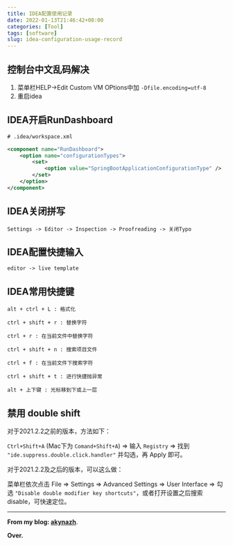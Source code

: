 ```yaml
---
title: IDEA配置使用记录
date: 2022-01-13T21:46:42+08:00
categories: [Tool]
tags: [software]
slug: idea-configuration-usage-record
---
```


## 控制台中文乱码解决

1. 菜单栏HELP->Edit Custom VM OPtions中加 `-Dfile.encoding=utf-8`
2. 重启idea

## IDEA开启RunDashboard

```xml
# .idea/workspace.xml

<component name="RunDashboard">
    <option name="configurationTypes">
        <set>
            <option value="SpringBootApplicationConfigurationType" />
        </set>
    </option>
</component>
```

## IDEA关闭拼写

```
Settings -> Editor -> Inspection -> Proofreading -> 关闭Typo
```

## IDEA配置快捷输入

```
editor -> live template
```

## IDEA常用快捷键

```
alt + ctrl + L : 格式化

ctrl + shift + r : 替换字符

ctrl + r : 在当前文件中替换字符

ctrl + shift + n : 搜索项目文件

ctrl + f : 在当前文件下搜索字符

ctrl + shift + t : 进行快捷抛异常

alt + 上下键 : 光标移到下或上一层
```

## 禁用 double shift

对于2021.2.2之前的版本，方法如下：

`Ctrl+Shift+A` (Mac下为 `Comand+Shift+A`) => 输入 `Registry` => 找到 `"ide.suppress.double.click.handler"` 并勾选，再 Apply 即可。

对于2021.2.2及之后的版本，可以这么做：

菜单栏依次点击 File => Settings => Advanced Settings => User Interface => 勾选 `"Disable double modifier key shortcuts"`，或者打开设置之后搜索 disable，可快速定位。

---

**From my blog: [akynazh](https://akynazh.site)**.

**Over.**
